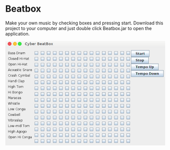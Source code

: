 # Beatbox

Make your own music by checking boxes and pressing start. Download this project to your computer and just double click Beatbox.jar to open the application.

![](images/screen.png)
